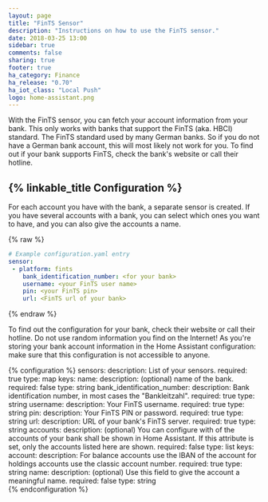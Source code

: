 ```yaml
---
layout: page
title: "FinTS Sensor"
description: "Instructions on how to use the FinTS sensor."
date: 2018-03-25 13:00
sidebar: true
comments: false
sharing: true
footer: true
ha_category: Finance
ha_release: "0.70"
ha_iot_class: "Local Push"
logo: home-assistant.png
---
```


With the FinTS sensor, you can fetch your account information from your bank. This only works with banks that support the FinTS (aka. HBCI) standard. The FinTS standard used by many German banks. So if you do not have a German bank account, this will most likely not work for you. To find out if your bank supports FinTS, check the bank's website or call their hotline.

## {% linkable_title Configuration %}

For each account you have with the bank, a separate sensor is created. If you have several accounts with a bank, you can select which ones you want to have, and you can also give the accounts a name.

{% raw %}
```yaml
# Example configuration.yaml entry
sensor:
 - platform: fints
    bank_identification_number: <for your bank>
    username: <your FinTS user name>
    pin: <your FinTS pin>
    url: <FinTS url of your bank>
```
{% endraw %}

To find out the configuration for your bank, check their website or call their hotline. Do not use random information you find on the Internet! As you're storing your bank account information in the Home Assistant configuration: make sure that this configuration is not accessible to anyone.

{% configuration %}
  sensors:
    description: List of your sensors.
    required: true
    type: map
    keys:
      name:
        description: (optional) name of the bank.
        required: false
        type: string
      bank_identification_number: 
        description: Bank identification number, in most cases the "Bankleitzahl".
        required: true
        type: string
      username: 
        description: Your FinTS username.
        required: true
        type: string
      pin:
        description: Your FinTS PIN or password.
        required: true
        type: string
      url: 
        description: URL of your bank's FinTS server.
        required: true
        type: string
      accounts:
        description: (optional) You can configure with of the accounts of your bank shall be shown in Home Assistant. If this attribute is set, only the accounts listed here are shown. 
        required: false
        type: list
        keys: 
          account:
            description: For balance accounts use the IBAN of the account for holdings accounts use the classic account number.
            required: true
            type: string
          name:
            description: (optional) Use this field to give the account a meaningful name.
            required: false
            type: string           
{% endconfiguration %}

